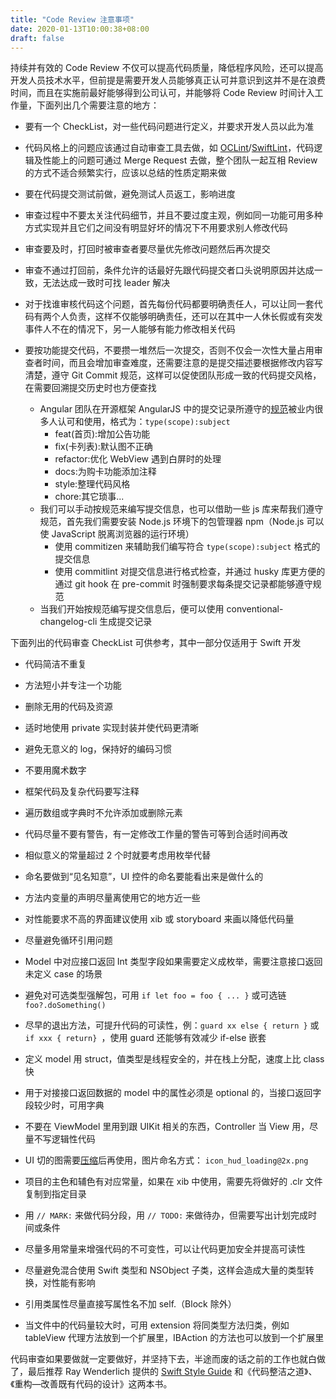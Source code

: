 ```yaml
---
title: "Code Review 注意事项"
date: 2020-01-13T10:00:38+08:00
draft: false
---
```


持续并有效的 Code Review 不仅可以提高代码质量，降低程序风险，还可以提高开发人员技术水平，但前提是需要开发人员能够真正认可并意识到这并不是在浪费时间，而且在实施前最好能够得到公司认可，并能够将 Code Review 时间计入工作量，下面列出几个需要注意的地方：

- 要有一个 CheckList，对一些代码问题进行定义，并要求开发人员以此为准

- 代码风格上的问题应该通过自动审查工具去做，如 [OCLint](https://github.com/oclint/oclint)/[SwiftLint](https://github.com/realm/SwiftLint)，代码逻辑及性能上的问题可通过 Merge Request 去做，整个团队一起互相 Review 的方式不适合频繁实行，应该以总结的性质定期来做

- 要在代码提交测试前做，避免测试人员返工，影响进度

- 审查过程中不要太关注代码细节，并且不要过度主观，例如同一功能可用多种方式实现并且它们之间没有明显好坏的情况下不用要求别人修改代码

- 审查要及时，打回时被审查者要尽量优先修改问题然后再次提交

- 审查不通过打回前，条件允许的话最好先跟代码提交者口头说明原因并达成一致，无法达成一致时可找 leader 解决

- 对于找谁审核代码这个问题，首先每份代码都要明确责任人，可以让同一套代码有两个人负责，这样不仅能够明确责任，还可以在其中一人休长假或有突发事件人不在的情况下，另一人能够有能力修改相关代码

- 要按功能提交代码，不要攒一堆然后一次提交，否则不仅会一次性大量占用审查者时间，而且会增加审查难度，还需要注意的是提交描述要根据修改内容写清楚，遵守 Git Commit 规范，这样可以促使团队形成一致的代码提交风格，在需要回溯提交历史时也方便查找
    - Angular 团队在开源框架 AngularJS 中的提交记录所遵守的[规范](https://github.com/angular/angular.js/blob/master/DEVELOPERS.md#-git-commit-guidelines)被业内很多人认可和使用，格式为：`type(scope):subject`
        - feat(首页):增加公告功能
        - fix(卡列表):默认图不正确
        - refactor:优化 WebView 遇到白屏时的处理
        - docs:为购卡功能添加注释
        - style:整理代码风格
        - chore:其它琐事...
    - 我们可以手动按规范来编写提交信息，也可以借助一些 js 库来帮我们遵守规范，首先我们需要安装 Node.js 环境下的包管理器 npm（Node.js 可以使 JavaScript 脱离浏览器的运行环境）
        - 使用 commitizen 来辅助我们编写符合 `type(scope):subject` 格式的提交信息
        - 使用 commitlint 对提交信息进行格式检查，并通过 husky 库更方便的通过 git hook 在 pre-commit 时强制要求每条提交记录都能够遵守规范
    - 当我们开始按规范编写提交信息后，便可以使用 conventional-changelog-cli 生成提交记录

下面列出的代码审查 CheckList 可供参考，其中一部分仅适用于 Swift 开发

- 代码简洁不重复

- 方法短小并专注一个功能

- 删除无用的代码及资源

- 适时地使用 private 实现封装并使代码更清晰

- 避免无意义的 log，保持好的编码习惯

- 不要用魔术数字

- 框架代码及复杂代码要写注释

- 遍历数组或字典时不允许添加或删除元素

- 代码尽量不要有警告，有一定修改工作量的警告可等到合适时间再改

- 相似意义的常量超过 2 个时就要考虑用枚举代替

- 命名要做到“见名知意”，UI 控件的命名要能看出来是做什么的

- 方法内变量的声明尽量离使用它的地方近一些

- 对性能要求不高的界面建议使用 xib 或 storyboard 来画以降低代码量

- 尽量避免循环引用问题

- Model 中对应接口返回 Int 类型字段如果需要定义成枚举，需要注意接口返回未定义 case 的场景

- 避免对可选类型强解包，可用 `if let foo = foo { ... }` 或可选链 `foo?.doSomething()`

- 尽早的退出方法，可提升代码的可读性，例：`guard xx else { return }` 或 `if xxx { return} `，使用 guard 还能够有效减少 if-else 嵌套 

- 定义 model 用 struct，值类型是线程安全的，并在栈上分配，速度上比 class 快

- 用于对接接口返回数据的 model 中的属性必须是 optional 的，当接口返回字段较少时，可用字典

- 不要在 ViewModel 里用到跟 UIKit 相关的东西，Controller 当 View 用，尽量不写逻辑性代码

- UI 切的图需要[压缩](https://tinypng.com)后再使用，图片命名方式：
`icon_hud_loading@2x.png`

- 项目的主色和辅色有对应常量，如果在 xib 中使用，需要先将做好的 .clr 文件复制到指定目录

- 用 `// MARK:` 来做代码分段，用 `// TODO:` 来做待办，但需要写出计划完成时间或条件

- 尽量多用常量来增强代码的不可变性，可以让代码更加安全并提高可读性

- 尽量避免混合使用 Swift 类型和 NSObject 子类，这样会造成大量的类型转换，对性能有影响

- 引用类属性尽量直接写属性名不加 self.（Block 除外）

- 当文件中的代码量较大时，可用 extension 将同类型方法归类，例如 tableView 代理方法放到一个扩展里，IBAction 的方法也可以放到一个扩展里

代码审查如果要做就一定要做好，并坚持下去，半途而废的话之前的工作也就白做了，最后推荐 Ray Wenderlich 提供的 [Swift Style Guide](https://github.com/raywenderlich/swift-style-guide) 和《代码整洁之道》、《重构—改善既有代码的设计》这两本书。





